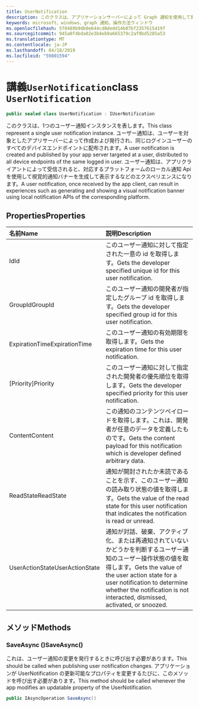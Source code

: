 ```yaml
---
title: UserNotification
description: このクラスは、アプリケーションサーバーによって Graph 通知を使用して発行され、アプリクライアントによって受信されるユーザー通知を表します。
keywords: microsoft、windows、graph 通知、操作方法ウィンドウ
ms.openlocfilehash: 5f0489b9db0e644cd0dedd14b07bf2357615419f
ms.sourcegitcommit: 945a0f4bda02e3b4eb9a665379c2af9bd5285a53
ms.translationtype: MT
ms.contentlocale: ja-JP
ms.lasthandoff: 04/18/2019
ms.locfileid: "59801594"
---
```

# <a name="class-usernotification"></a><span data-ttu-id="1b2ad-104">講義`UserNotification`</span><span class="sxs-lookup"><span data-stu-id="1b2ad-104">class `UserNotification`</span></span>

```C#
public sealed class UserNotification : IUserNotification
```

<span data-ttu-id="1b2ad-105">このクラスは、1つのユーザー通知インスタンスを表します。</span><span class="sxs-lookup"><span data-stu-id="1b2ad-105">This class represent a single user notification instance.</span></span> <span data-ttu-id="1b2ad-106">ユーザー通知は、ユーザーを対象としたアプリサーバーによって作成および発行され、同じログインユーザーのすべてのデバイスエンドポイントに配布されます。</span><span class="sxs-lookup"><span data-stu-id="1b2ad-106">A user notification is created and published by your app server targeted at a user, distributed to all device endpoints of the same logged in user.</span></span>
<span data-ttu-id="1b2ad-107">ユーザー通知は、アプリクライアントによって受信されると、対応するプラットフォームのローカル通知 Api を使用して視覚的通知バナーを生成して表示するなどのエクスペリエンスになります。</span><span class="sxs-lookup"><span data-stu-id="1b2ad-107">A user notification, once received by the app client, can result in experiences such as generating and showing a visual notification banner using local notification APIs of the corresponding platform.</span></span>

## <a name="properties"></a><span data-ttu-id="1b2ad-108">Properties</span><span class="sxs-lookup"><span data-stu-id="1b2ad-108">Properties</span></span>

|<span data-ttu-id="1b2ad-109">名前</span><span class="sxs-lookup"><span data-stu-id="1b2ad-109">Name</span></span> | <span data-ttu-id="1b2ad-110">説明</span><span class="sxs-lookup"><span data-stu-id="1b2ad-110">Description</span></span> |
|:-- |:-- |
|<span data-ttu-id="1b2ad-111">Id</span><span class="sxs-lookup"><span data-stu-id="1b2ad-111">Id</span></span> |<span data-ttu-id="1b2ad-112">このユーザー通知に対して指定された一意の id を取得します。</span><span class="sxs-lookup"><span data-stu-id="1b2ad-112">Gets the developer specified unique id for this user notification.</span></span>|
|   <span data-ttu-id="1b2ad-113">GroupId</span><span class="sxs-lookup"><span data-stu-id="1b2ad-113">GroupId</span></span> |<span data-ttu-id="1b2ad-114">このユーザー通知の開発者が指定したグループ id を取得します。</span><span class="sxs-lookup"><span data-stu-id="1b2ad-114">Gets the developer specified group id for this user notification.</span></span>| 
|   <span data-ttu-id="1b2ad-115">ExpirationTime</span><span class="sxs-lookup"><span data-stu-id="1b2ad-115">ExpirationTime</span></span> |<span data-ttu-id="1b2ad-116">このユーザー通知の有効期限を取得します。</span><span class="sxs-lookup"><span data-stu-id="1b2ad-116">Gets the expiration time for this user notification.</span></span>| 
|   <span data-ttu-id="1b2ad-117">[Priority]</span><span class="sxs-lookup"><span data-stu-id="1b2ad-117">Priority</span></span>|<span data-ttu-id="1b2ad-118">このユーザー通知に対して指定された開発者の優先順位を取得します。</span><span class="sxs-lookup"><span data-stu-id="1b2ad-118">Gets the developer specified priority for this user notification.</span></span>| 
|   <span data-ttu-id="1b2ad-119">Content</span><span class="sxs-lookup"><span data-stu-id="1b2ad-119">Content</span></span>|<span data-ttu-id="1b2ad-120">この通知のコンテンツペイロードを取得します。これは、開発者が任意のデータを定義したものです。</span><span class="sxs-lookup"><span data-stu-id="1b2ad-120">Gets the content payload for this notification which is developer defined arbitrary data.</span></span>| 
|   <span data-ttu-id="1b2ad-121">ReadState</span><span class="sxs-lookup"><span data-stu-id="1b2ad-121">ReadState</span></span>|<span data-ttu-id="1b2ad-122">通知が開封されたか未読であることを示す、このユーザー通知の読み取り状態の値を取得します。</span><span class="sxs-lookup"><span data-stu-id="1b2ad-122">Gets the value of the read state for this user notification that indicates the notification is read or unread.</span></span>| 
|   <span data-ttu-id="1b2ad-123">UserActionState</span><span class="sxs-lookup"><span data-stu-id="1b2ad-123">UserActionState</span></span>|<span data-ttu-id="1b2ad-124">通知が対話、破棄、アクティブ化、または再通知されていないかどうかを判断するユーザー通知のユーザー操作状態の値を取得します。</span><span class="sxs-lookup"><span data-stu-id="1b2ad-124">Gets the value of the user action state for a user notification to determine whether the notification is not interacted, dismissed, activated, or snoozed.</span></span>| 


## <a name="methods"></a><span data-ttu-id="1b2ad-125">メソッド</span><span class="sxs-lookup"><span data-stu-id="1b2ad-125">Methods</span></span>

### <a name="saveasync"></a><span data-ttu-id="1b2ad-126">SaveAsync ()</span><span class="sxs-lookup"><span data-stu-id="1b2ad-126">SaveAsync()</span></span> 
<span data-ttu-id="1b2ad-127">これは、ユーザー通知の変更を発行するときに呼び出す必要があります。</span><span class="sxs-lookup"><span data-stu-id="1b2ad-127">This should be called when publishing user notification changes.</span></span> <span data-ttu-id="1b2ad-128">アプリケーションが UserNotification の更新可能なプロパティを変更するたびに、このメソッドを呼び出す必要があります。</span><span class="sxs-lookup"><span data-stu-id="1b2ad-128">This method should be called whenever the app modifies an updatable property of the UserNotification.</span></span>
```C#
public IAsyncOperation SaveAsync()
```

